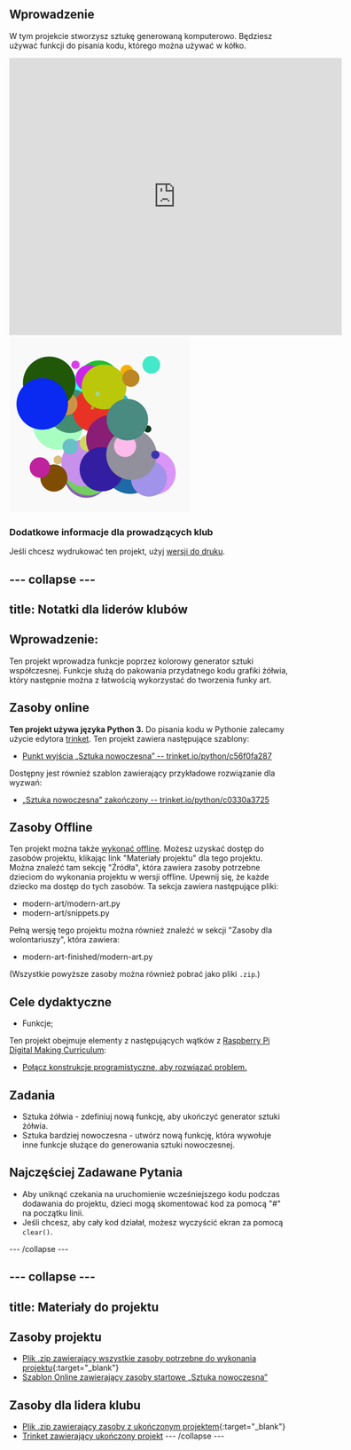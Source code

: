 ## Wprowadzenie

W tym projekcie stworzysz sztukę generowaną komputerowo. Będziesz używać funkcji do pisania kodu, którego można używać w kółko.

<div class="trinket">
  <iframe src="https://trinket.io/embed/python/47bbc2fc2b?outputOnly=true&start=result" width="600" height="500" frameborder="0" marginwidth="0" marginheight="0" allowfullscreen>
  </iframe>
  <img src="images/modern-finished.png">
</div>

### Dodatkowe informacje dla prowadzących klub

Jeśli chcesz wydrukować ten projekt, użyj [wersji do druku](https://projects.raspberrypi.org/pl-PL/projects/modern-art/print).

--- collapse ---
---
title: Notatki dla liderów klubów
---

## Wprowadzenie:

Ten projekt wprowadza funkcje poprzez kolorowy generator sztuki współczesnej. Funkcje służą do pakowania przydatnego kodu grafiki żółwia, który następnie można z łatwością wykorzystać do tworzenia funky art.

## Zasoby online

**Ten projekt używa języka Python 3.** Do pisania kodu w Pythonie zalecamy użycie edytora [trinket](https://trinket.io/). Ten projekt zawiera następujące szablony:

* [Punkt wyjścia „Sztuka nowoczesna” -- trinket.io/python/c56f0fa287](https://trinket.io/python/c56f0fa287)

Dostępny jest również szablon zawierający przykładowe rozwiązanie dla wyzwań:

* [„Sztuka nowoczesna” zakończony -- trinket.io/python/c0330a3725](https://trinket.io/python/c0330a3725)

## Zasoby Offline

Ten projekt można także [wykonać offline](https://www.codeclubprojects.org/en-GB/resources/python-working-offline/). Możesz uzyskać dostęp do zasobów projektu, klikając link "Materiały projektu" dla tego projektu. Można znaleźć tam sekcję "Źródła", która zawiera zasoby potrzebne dzieciom do wykonania projektu w wersji offline. Upewnij się, że każde dziecko ma dostęp do tych zasobów. Ta sekcja zawiera następujące pliki:

* modern-art/modern-art.py
* modern-art/snippets.py

Pełną wersję tego projektu można również znaleźć w sekcji "Zasoby dla wolontariuszy", która zawiera:

* modern-art-finished/modern-art.py

(Wszystkie powyższe zasoby można również pobrać jako pliki `.zip`.)

## Cele dydaktyczne

* Funkcje;

Ten projekt obejmuje elementy z następujących wątków z [Raspberry Pi Digital Making Curriculum](http://rpf.io/curriculum):

* [Połącz konstrukcje programistyczne, aby rozwiązać problem.](https://www.raspberrypi.org/curriculum/programming/builder)

## Zadania

* Sztuka żółwia - zdefiniuj nową funkcję, aby ukończyć generator sztuki żółwia.
* Sztuka bardziej nowoczesna - utwórz nową funkcję, która wywołuje inne funkcje służące do generowania sztuki nowoczesnej.

## Najczęściej Zadawane Pytania

* Aby uniknąć czekania na uruchomienie wcześniejszego kodu podczas dodawania do projektu, dzieci mogą skomentować kod za pomocą "#" na początku linii.
* Jeśli chcesz, aby cały kod działał, możesz wyczyścić ekran za pomocą `clear()`. 

--- /collapse ---

--- collapse ---
---
title: Materiały do projektu
---

## Zasoby projektu

* [Plik .zip zawierający wszystkie zasoby potrzebne do wykonania projektu](http://rpf.io/p/pl-PL/modern-art-go){:target="_blank"}
* [Szablon Online zawierający zasoby startowe „Sztuka nowoczesna”](https://trinket.io/python/c56f0fa287)

## Zasoby dla lidera klubu

* [Plik .zip zawierający zasoby z ukończonym projektem](http://rpf.io/p/pl-PL/modern-art-get){:target="_blank"}
* [Trinket zawierający ukończony projekt](https://trinket.io/python/c0330a3725) --- /collapse ---